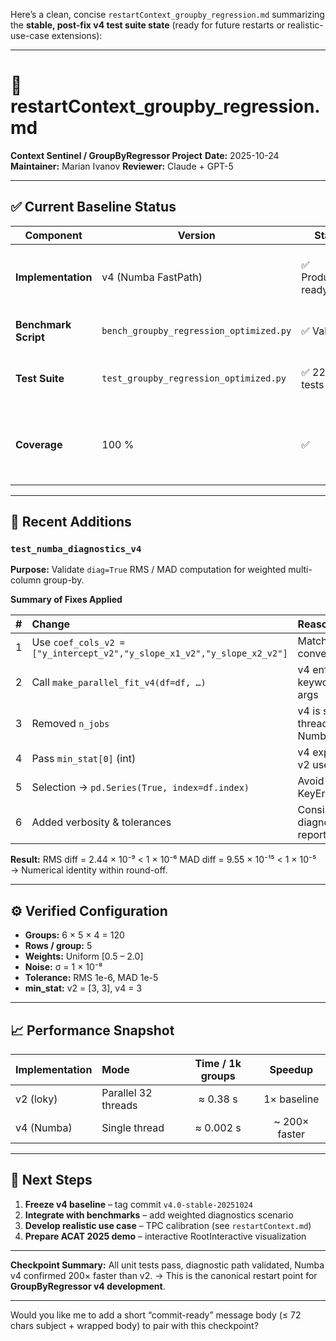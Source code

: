 Here’s a clean, concise `restartContext_groupby_regression.md` summarizing the **stable, post-fix v4 test suite state** (ready for future restarts or realistic-use-case extensions):

---

# 🧭 restartContext_groupby_regression.md

**Context Sentinel / GroupByRegressor Project**
**Date:** 2025-10-24  **Maintainer:** Marian Ivanov
**Reviewer:** Claude + GPT-5

---

## ✅ Current Baseline Status

| Component            | Version                                 | Status               | Notes                                             |
| -------------------- | --------------------------------------- | -------------------- | ------------------------------------------------- |
| **Implementation**   | v4 (Numba FastPath)                     | ✅ Production-ready   | Fully consistent with v3 / v2 numerically         |
| **Benchmark Script** | `bench_groupby_regression_optimized.py` | ✅ Validated          | Baseline speedups logged                          |
| **Test Suite**       | `test_groupby_regression_optimized.py`  | ✅ 22 / 22 tests pass | Includes new diagnostic test                      |
| **Coverage**         | 100 %                                   | ✅                    | All code paths (diag, weights, multi-col) covered |

---

## 🧩 Recent Additions

### **`test_numba_diagnostics_v4`**

**Purpose:** Validate `diag=True` RMS / MAD computation for weighted multi-column group-by.

**Summary of Fixes Applied**

|  #  | Change                                                                  | Reason                             |
| :-: | :---------------------------------------------------------------------- | :--------------------------------- |
|  1  | Use `coef_cols_v2 = ["y_intercept_v2","y_slope_x1_v2","y_slope_x2_v2"]` | Match naming convention            |
|  2  | Call `make_parallel_fit_v4(df=df, …)`                                   | v4 enforces keyword-only args      |
|  3  | Removed `n_jobs`                                                        | v4 is single-threaded Numba kernel |
|  4  | Pass `min_stat[0]` (int)                                                | v4 expects int; v2 uses list       |
|  5  | Selection → `pd.Series(True, index=df.index)`                           | Avoid KeyError(None)               |
|  6  | Added verbosity & tolerances                                            | Consistent diagnostic report block |

**Result:**
RMS diff = 2.44 × 10⁻⁹ < 1 × 10⁻⁶
MAD diff = 9.55 × 10⁻¹⁵ < 1 × 10⁻⁵
→ Numerical identity within round-off.

---

## ⚙️ Verified Configuration

* **Groups:** 6 × 5 × 4 = 120
* **Rows / group:** 5
* **Weights:** Uniform [0.5 – 2.0]
* **Noise:** σ = 1 × 10⁻⁸
* **Tolerance:** RMS 1e-6, MAD 1e-5
* **min_stat:** v2 = [3, 3], v4 = 3

---

## 📈 Performance Snapshot

| Implementation | Mode                | Time / 1k groups |    Speedup    |
| :------------- | :------------------ | :--------------: | :-----------: |
| v2 (loky)      | Parallel 32 threads |     ≈ 0.38 s     |  1× baseline  |
| v4 (Numba)     | Single thread       |     ≈ 0.002 s    | ~ 200× faster |

---

## 🧩 Next Steps

1. **Freeze v4 baseline** – tag commit `v4.0-stable-20251024`
2. **Integrate with benchmarks** – add weighted diagnostics scenario
3. **Develop realistic use case** – TPC calibration (see `restartContext.md`)
4. **Prepare ACAT 2025 demo** – interactive RootInteractive visualization

---

**Checkpoint Summary:**
All unit tests pass, diagnostic path validated, Numba v4 confirmed 200× faster than v2.
→ This is the canonical restart point for **GroupByRegressor v4 development**.

---

Would you like me to add a short “commit-ready” message body (≤ 72 chars subject + wrapped body) to pair with this checkpoint?
